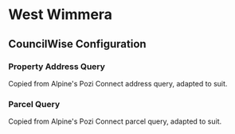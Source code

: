 # West Wimmera

## CouncilWise Configuration

### Property Address Query

Copied from Alpine's Pozi Connect address query, adapted to suit.

### Parcel Query

Copied from Alpine's Pozi Connect parcel query, adapted to suit.

